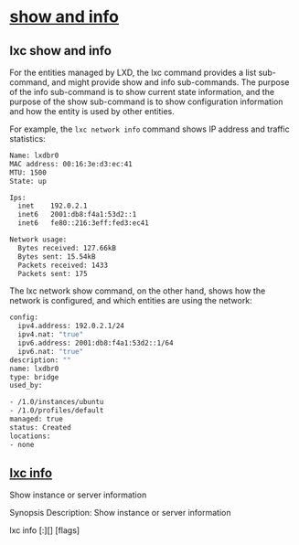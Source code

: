 # **[show and info](https://documentation.ubuntu.com/lxd/latest/explanation/lxc_show_info/)**

## lxc show and info

For the entities managed by LXD, the lxc command provides a list sub-command, and might provide show and info sub-commands. The purpose of the info sub-command is to show current state information, and the purpose of the show sub-command is to show configuration information and how the entity is used by other entities.

For example, the `lxc network info` command shows IP address and traffic statistics:

```bash
Name: lxdbr0
MAC address: 00:16:3e:d3:ec:41
MTU: 1500
State: up

Ips:
  inet    192.0.2.1
  inet6   2001:db8:f4a1:53d2::1
  inet6   fe80::216:3eff:fed3:ec41

Network usage:
  Bytes received: 127.66kB
  Bytes sent: 15.54kB
  Packets received: 1433
  Packets sent: 175
```

The lxc network show command, on the other hand, shows how the network is configured, and which entities are using the network:

```bash
config:
  ipv4.address: 192.0.2.1/24
  ipv4.nat: "true"
  ipv6.address: 2001:db8:f4a1:53d2::1/64
  ipv6.nat: "true"
description: ""
name: lxdbr0
type: bridge
used_by:

- /1.0/instances/ubuntu
- /1.0/profiles/default
managed: true
status: Created
locations:
- none
```

## **[lxc info](https://documentation.ubuntu.com/lxd/latest/reference/manpages/lxc/info/#lxc-info-md)**

Show instance or server information

Synopsis
Description: Show instance or server information

lxc info [<remote>:][<instance>] [flags]
